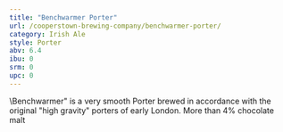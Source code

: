 ```yaml
---
title: "Benchwarmer Porter"
url: /cooperstown-brewing-company/benchwarmer-porter/
category: Irish Ale
style: Porter
abv: 6.4
ibu: 0
srm: 0
upc: 0
---
```

\Benchwarmer\" is a very smooth Porter brewed in accordance with the original \"high gravity\" porters of early London. More than 4% chocolate malt
